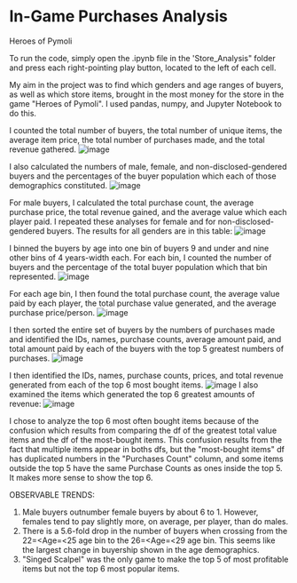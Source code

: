 # In-Game Purchases Analysis
Heroes of Pymoli

To run the code, simply open the .ipynb file in the 'Store_Analysis" folder and press each right-pointing play button, located to the left of each cell.

My aim in the project was to find which genders and age ranges of buyers, as well as which store items, brought in the most money for the store in the game "Heroes of Pymoli".
I used pandas, numpy, and Jupyter Notebook to do this.

I counted the total number of buyers,
the total number of unique items, the average item price, the total number of purchases made, and the total revenue gathered.
![image](https://user-images.githubusercontent.com/73863977/120050623-93a1b400-bfeb-11eb-8b3b-5dc86c077c36.png)

I also calculated the numbers of male, female, and non-disclosed-gendered buyers and the percentages of the buyer population which each of those demographics constituted.
![image](https://user-images.githubusercontent.com/73863977/120050631-9d2b1c00-bfeb-11eb-9045-e8df4832ca3e.png)

For male buyers, I calculated the total purchase count, the average purchase price, the total revenue gained, and the average value which each player paid. I repeated these analyses for female and for non-disclosed-gendered buyers. The results for all genders are in this table:
![image](https://user-images.githubusercontent.com/73863977/120050643-a9af7480-bfeb-11eb-9330-7dffaab930b8.png)

I binned the buyers by age into one bin of buyers 9 and under and nine other bins of 4 years-width each. For each bin, I counted the number of buyers and the percentage of the total buyer population which that bin represented.
![image](https://user-images.githubusercontent.com/73863977/120050655-b2a04600-bfeb-11eb-872a-10906efb39c9.png)

For each age bin, I then found the total purchase count, the average value paid by each player, the total purchase value generated, and the average purchase price/person.
![image](https://user-images.githubusercontent.com/73863977/120050671-baf88100-bfeb-11eb-8124-f30ed72c2e47.png)

I then sorted the entire set of buyers by the numbers of purchases made and identified the IDs, names, purchase counts, average amount paid, and total amount paid by each of the buyers with the top 5 greatest numbers of purchases.
![image](https://user-images.githubusercontent.com/73863977/120050682-c350bc00-bfeb-11eb-9135-d5e1e969fc7a.png)

I then identified the IDs, names, purchase counts, prices, and total revenue generated from each of the top 6 most bought items.
![image](https://user-images.githubusercontent.com/73863977/120050695-d19ed800-bfeb-11eb-8047-43edabe7ad84.png)
I also examined the items which generated the top 6 greatest amounts of revenue:
![image](https://user-images.githubusercontent.com/73863977/120050702-d95e7c80-bfeb-11eb-9f81-8ce147068425.png)

I chose to analyze the top 6 most often bought items because of the confusion which results from comparing the df of the greatest total value items and the df of the most-bought items. 
This confusion results from the fact that multiple items appear in boths dfs, but the "most-bought items" df has duplicated numbers in the "Purchases Count" column, and some items outside the top 5 have the same Purchase Counts as ones inside the top 5.
It makes more sense to show the top 6.

OBSERVABLE TRENDS:
1. Male buyers outnumber female buyers by about 6 to 1. However, females tend to pay slightly more, on average, per player, than do males.
2. There is a 5.6-fold drop in the number of buyers when crossing from the 22=<Age=<25 age bin to the 26=<Age=<29 age bin. This seems like the largest change in buyership shown in the age demographics.
3. "Singed Scalpel" was the only game to make the top 5 of most profitable items but not the top 6 most popular items.
